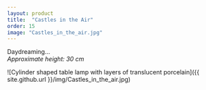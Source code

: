 ```yaml
---
layout: product
title:  "Castles in the Air"
order: 15
image: "Castles_in_the_air.jpg"
---
```


Daydreaming…  
*Approximate height: 30 cm*

![Cylinder shaped table lamp with layers of translucent porcelain]({{ site.github.url }}/img/Castles_in_the_air.jpg)
